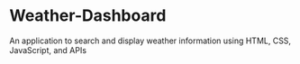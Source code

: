 # Weather-Dashboard
An application to search and display weather information using HTML, CSS, JavaScript, and APIs
